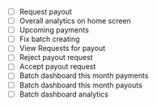 - [ ] Request payout
- [ ] Overall analytics on home screen
- [ ] Upcoming payments
- [ ] Fix batch creating
- [ ] View Requests for payout
- [ ] Reject payout request
- [ ] Accept payout request
- [ ] Batch dashboard this month payments
- [ ] Batch dashboard this month payouts
- [ ] Batch dashboard analytics
